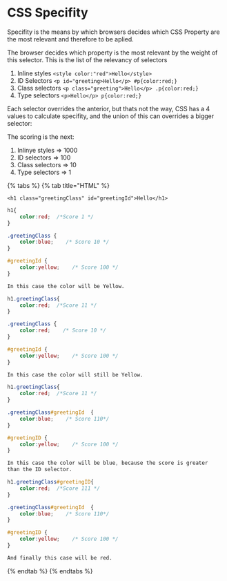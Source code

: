 # CSS Specifity

Specifity is the means by which browsers decides which CSS Property are the most relevant and therefore to be aplied. 

The browser decides which property is the most relevant by the weight of this selector. This is the list of the relevancy of selectors

1. Inline styles `<style color:"red">Hello</style>`
2. ID Selectors `<p id="greeting>Hello</p> #p{color:red;}`
3. Class selectors `<p class="greeting">Hello</p> .p{color:red;}`
4. Type selectors `<p>Hello</p> p{color:red;}`

Each selector overrides the anterior, but thats not the way, CSS has a 4 values to calculate specifity, and the union of this can overrides a bigger selector:

The scoring is the next:

1. Inlinye styles =&gt; 1000
2. ID selectors =&gt; 100
3. Class selectors =&gt; 10
4. Type selectors =&gt; 1

{% tabs %}
{% tab title="HTML" %}
```markup
<h1 class="greetingClass" id="greetingId">Hello</h1>
```

```css
h1{
    color:red;  /*Score 1 */
}

.greetingClass {
    color:blue;    /* Score 10 */
}

#greetingId {
    color:yellow;    /* Score 100 */
}

In this case the color will be Yellow.
```

```css
h1.greetingClass{
    color:red;  /*Score 11 */
}

.greetingClass {
    color:red;    /* Score 10 */
}

#greetingId {
    color:yellow;    /* Score 100 */
}

In this case the color will still be Yellow.
```

```css
h1.greetingClass{
    color:red;  /*Score 11 */
}

.greetingClass#greetingId  {
    color:blue;    /* Score 110*/
}

#greetingID {
    color:yellow;    /* Score 100 */
}

In this case the color will be blue, because the score is greater
than the ID selector.
```

```css
h1.greetingClass#greetingID{
    color:red;  /*Score 111 */
}

.greetingClass#greetingId  {
    color:blue;    /* Score 110*/
}

#greetingID {
    color:yellow;    /* Score 100 */
}

And finally this case will be red.
```
{% endtab %}
{% endtabs %}

